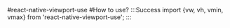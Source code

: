 #react-native-viewport-use
#How to use?
:::Success
import {vw, vh, vmin, vmax} from 'react-native-viewport-use';
:::
